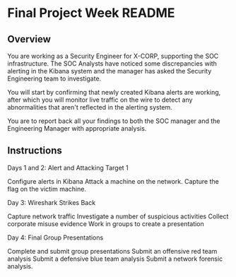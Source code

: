 # Final Project Week README #
## Overview ##

You are working as a Security Engineer for X-CORP, supporting the SOC infrastructure. The SOC Analysts have noticed some discrepancies with alerting in the Kibana system and the manager has asked the Security Engineering team to investigate.

You will start by confirming that newly created Kibana alerts are working, after which you will monitor live traffic on the wire to detect any abnormalities that aren't reflected in the alerting system.

You are to report back all your findings to both the SOC manager and the Engineering Manager with appropriate analysis.

## Instructions ##

Days 1 and 2: Alert and Attacking Target 1

Configure alerts in Kibana
Attack a machine on the network.
Capture the flag on the victim machine.

Day 3: Wireshark Strikes Back

Capture network traffic
Investigate a number of suspicious activities
Collect corporate misuse evidence
Work in groups to create a presentation

Day 4: Final Group Presentations

Complete and submit group presentations
Submit an offensive red team analysis
Submit a defensive blue team analysis
Submit a network forensic analysis.
